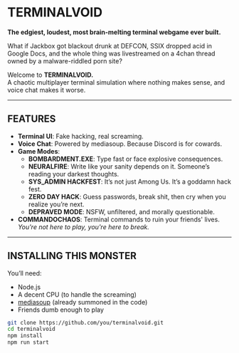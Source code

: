 # TERMINALVOID

**The edgiest, loudest, most brain-melting terminal webgame ever built.**

What if Jackbox got blackout drunk at DEFCON, SSIX dropped acid in Google Docs, and the whole thing was livestreamed on a 4chan thread owned by a malware-riddled porn site?

Welcome to **TERMINALVOID.**  
A chaotic multiplayer terminal simulation where nothing makes sense, and voice chat makes it worse.

---

## FEATURES

- **Terminal UI**: Fake hacking, real screaming.
- **Voice Chat**: Powered by mediasoup. Because Discord is for cowards.
- **Game Modes**:
  - **BOMBARDMENT.EXE**: Type fast or face explosive consequences.
  - **NEURALFIRE**: Write like your sanity depends on it. Someone’s reading your darkest thoughts.
  - **SYS_ADMIN HACKFEST**: It’s not just Among Us. It’s a goddamn hack fest.
  - **ZERO DAY HACK**: Guess passwords, break shit, then cry when you realize you’re next.
  - **DEPRAVED MODE**: NSFW, unfiltered, and morally questionable.
- **COMMANDOCHAOS**: Terminal commands to ruin your friends' lives. *You're not here to play, you're here to break.*

---

## INSTALLING THIS MONSTER

You’ll need:

- Node.js
- A decent CPU (to handle the screaming)
- [mediasoup](https://mediasoup.org/) (already summoned in the code)
- Friends dumb enough to play

```bash
git clone https://github.com/you/terminalvoid.git
cd terminalvoid
npm install
npm run start
